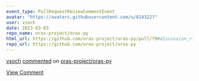 ```yaml
---
event_type: PullRequestReviewCommentEvent
avatar: "https://avatars.githubusercontent.com/u/814322?"
user: vsoch
date: 2023-03-03
repo_name: oras-project/oras-py
html_url: https://github.com/oras-project/oras-py/pull/79#discussion_r1123960237
repo_url: https://github.com/oras-project/oras-py
---
```


<a href='https://github.com/vsoch' target='_blank'>vsoch</a> <a href='https://github.com/oras-project/oras-py/pull/79#discussion_r1123960237' target='_blank'>commented</a> on <a href='https://github.com/oras-project/oras-py' target='_blank'>oras-project/oras-py</a>

<a href='https://github.com/oras-project/oras-py/pull/79#discussion_r1123960237' target='_blank'>View Comment</a>